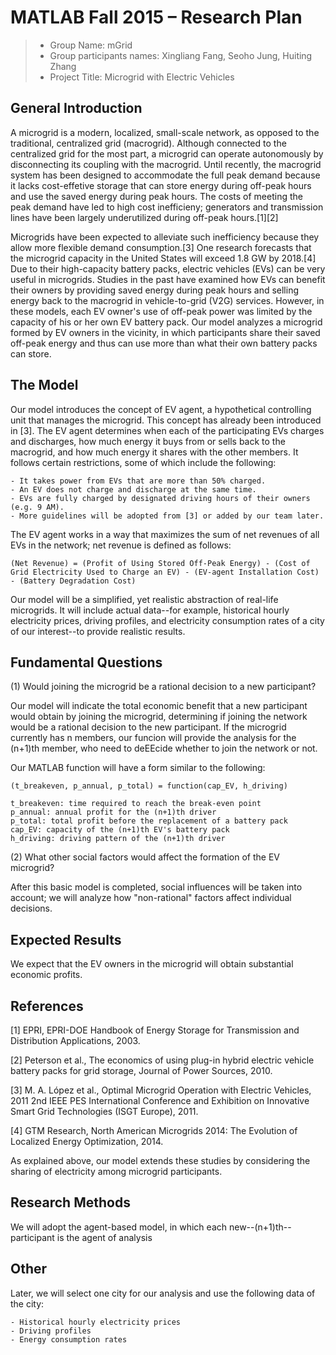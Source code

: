 # MATLAB Fall 2015 – Research Plan

> * Group Name: mGrid
> * Group participants names: Xingliang Fang, Seoho Jung, Huiting Zhang
> * Project Title: Microgrid with Electric Vehicles



## General Introduction

A microgrid is a modern, localized, small-scale network, as opposed to the traditional, centralized grid (macrogrid). Although connected to the centralized grid for the most part, a microgrid can operate autonomously by disconnecting its coupling with the macrogrid. Until recently, the macrogrid system has been designed to accommodate the full peak demand because it lacks cost-effetive storage that can store energy during off-peak hours and use the saved energy during peak hours. The costs of meeting the peak demand have led to high cost inefficieny; generators and transmission lines have been largely underutilized during off-peak hours.[1][2]

Microgrids have been expected to alleviate such inefficiency because they allow more flexible demand consumption.[3] One research forecasts that the microgrid capacity in the United States will exceed 1.8 GW by 2018.[4] Due to their high-capacity battery packs, electric vehicles (EVs) can be very useful in microgrids. Studies in the past have examined how EVs can benefit their owners by providing saved energy during peak hours and selling energy back to the macrogrid in vehicle-to-grid (V2G) services. However, in these models, each EV owner's use of off-peak power was limited by the capacity of his or her own EV battery pack. Our model analyzes a microgrid formed by EV owners in the vicinity, in which participants share their saved off-peak energy and thus can use more than what their own battery packs can store.



## The Model

Our model introduces the concept of EV agent, a hypothetical controlling unit that manages the microgrid. This concept has already been introduced in [3]. The EV agent determines when each of the participating EVs charges and discharges, how much energy it buys from or sells back to the macrogrid, and how much energy it shares with the other members. It follows certain restrictions, some of which include the following:

	- It takes power from EVs that are more than 50% charged.
	- An EV does not charge and discharge at the same time.
	- EVs are fully charged by designated driving hours of their owners (e.g. 9 AM).
	- More guidelines will be adopted from [3] or added by our team later.

The EV agent works in a way that maximizes the sum of net revenues of all EVs in the network; net revenue is defined as follows:

	(Net Revenue) = (Profit of Using Stored Off-Peak Energy) - (Cost of Grid Electricity Used to Charge an EV) - (EV-agent Installation Cost) - (Battery Degradation Cost)

Our model will be a simplified, yet realistic abstraction of real-life microgrids. It will include actual data--for example, historical hourly electricity prices, driving profiles, and electricity consumption rates of a city of our interest--to provide realistic results.



## Fundamental Questions

(1) Would joining the microgrid be a rational decision to a new participant?

Our model will indicate the total economic benefit that a new participant would obtain by joining the microgrid, determining if joining the network would be a rational decision to the new participant. If the microgrid currently has n members, our funcion will provide the analysis for the (n+1)th member, who need to deEEcide whether to join the network or not.

Our MATLAB function will have a form similar to the following:

	(t_breakeven, p_annual, p_total) = function(cap_EV, h_driving)
	
	t_breakeven: time required to reach the break-even point
	p_annual: annual profit for the (n+1)th driver
	p_total: total profit before the replacement of a battery pack
	cap_EV: capacity of the (n+1)th EV's battery pack
	h_driving: driving pattern of the (n+1)th driver

(2) What other social factors would affect the formation of the EV microgrid?

After this basic model is completed, social influences will be taken into account; we will analyze how "non-rational" factors affect individual decisions.



## Expected Results

We expect that the EV owners in the microgrid will obtain substantial economic profits.



## References

[1] EPRI, EPRI-DOE Handbook of Energy Storage for Transmission and Distribution Applications, 2003.

[2] Peterson et al., The economics of using plug-in hybrid electric vehicle battery packs for grid storage, Journal of Power Sources, 2010.

[3] M. A. López et al., Optimal Microgrid Operation with Electric Vehicles, 2011 2nd IEEE PES International Conference and Exhibition on Innovative Smart Grid Technologies (ISGT Europe), 2011.

[4] GTM Research, North American Microgrids 2014: The Evolution of Localized Energy Optimization, 2014.

As explained above, our model extends these studies by considering the sharing of electricity among microgrid participants.



## Research Methods

We will adopt the agent-based model, in which each new--(n+1)th--participant is the agent of analysis



## Other

Later, we will select one city for our analysis and use the following data of the city:

	- Historical hourly electricity prices
	- Driving profiles
	- Energy consumption rates